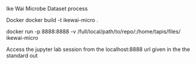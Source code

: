 Ike Wai Microbe Dataset process

Docker 
docker build -t ikewai-micro .

docker run -p 8888:8888 -v /full/local/path/to/repo/:/home/tapis/files/ ikewai-micro

Access the jupyter lab session from the localhost:8888 url given in the the standard out